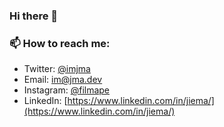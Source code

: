 ### Hi there 👋

### 📫 How to reach me: 
- Twitter: [@imjma](https://twitter.com/imjma)
- Email: [im@jma.dev](mailto:im@jma.dev)
- Instagram: [@filmape](https://www.instagram.com/filmape/)
- LinkedIn: [https://www.linkedin.com/in/jiema/](https://www.linkedin.com/in/jiema/)

<!--
**imjma/imjma** is a ✨ _special_ ✨ repository because its `README.md` (this file) appears on your GitHub profile.

Here are some ideas to get you started:

- 🔭 I’m currently working on ...
- 🌱 I’m currently learning ...
- 👯 I’m looking to collaborate on ...
- 🤔 I’m looking for help with ...
- 💬 Ask me about ...
- 📫 How to reach me: ...
- 😄 Pronouns: ...
- ⚡ Fun fact: ...
-->
